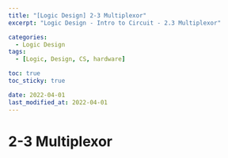 ```yaml
---
title: "[Logic Design] 2-3 Multiplexor"
excerpt: "Logic Design - Intro to Circuit - 2.3 Multiplexor"

categories:
  - Logic Design
tags:
  - [Logic, Design, CS, hardware]

toc: true
toc_sticky: true

date: 2022-04-01
last_modified_at: 2022-04-01
---
```


# 2-3 Multiplexor
